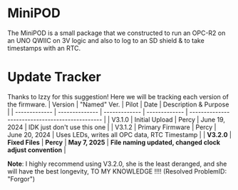 # MiniPOD
The MiniPOD is a small package that we constructed to run an OPC-R2 on an UNO QWIIC on 3V logic and also to log to an SD shield &amp; to take timestamps with an RTC.

# Update Tracker
Thanks to Izzy for this suggestion! Here we will be tracking each version of the firmware.
| Version       | "Named" Ver.   | Pilot         | Date               | Description & Purpose                		|
| ------------- | -------------- | ------------- | -------------      | ----------------------------------------------- |
| V3.1.0    	| Initial Upload | Percy         | June 19, 2024   | IDK just don't use this one |
| V3.1.2        | Primary Firmware      | Percy         | June 20, 2024   |  Uses LEDs, writes all OPC data, RTC Timestamp	|
| **V3.2.0**        | **Fixed Files**	 | **Percy**         | **May 7, 2025**   | **File naming updated, changed clock adjust convention**	|

**Note**: I highly recommend using V3.2.0, she is the least deranged, and she will have the best longevity, TO MY KNOWLEDGE !!!! (Resolved ProblemID: "Forgor")
